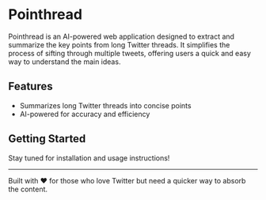 # Pointhread

Pointhread is an AI-powered web application designed to extract and summarize the key points from long Twitter threads. It simplifies the process of sifting through multiple tweets, offering users a quick and easy way to understand the main ideas.

## Features

- Summarizes long Twitter threads into concise points
- AI-powered for accuracy and efficiency

## Getting Started

Stay tuned for installation and usage instructions!

---

Built with ❤️ for those who love Twitter but need a quicker way to absorb the content.
